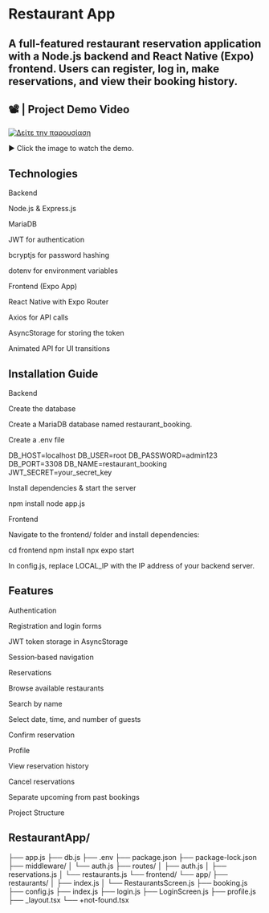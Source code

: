 #  Restaurant  App

A full‑featured restaurant reservation application with a Node.js backend and React Native (Expo) frontend. Users can register, log in, make reservations, and view their booking history.
---

## 📽️  | Project Demo Video

[![Δείτε την παρουσίαση](https://img.youtube.com/vi/rPV9cfTbVoE/0.jpg)](https://youtube.com/shorts/rPV9cfTbVoE?feature=share)





▶️ Click the image to watch the demo.

##  Technologies

Backend

Node.js & Express.js

MariaDB

JWT for authentication

bcryptjs for password hashing

dotenv for environment variables

Frontend (Expo App)

React Native with Expo Router

Axios for API calls

AsyncStorage for storing the token

Animated API for UI transitions

##  Installation Guide

Backend

Create the database

Create a MariaDB database named restaurant_booking.

Create a .env file

DB_HOST=localhost
DB_USER=root
DB_PASSWORD=admin123
DB_PORT=3308
DB_NAME=restaurant_booking
JWT_SECRET=your_secret_key

Install dependencies & start the server

npm install
node app.js

Frontend

Navigate to the frontend/ folder and install dependencies:

cd frontend
npm install
npx expo start

In config.js, replace LOCAL_IP with the IP address of your backend server.

## Features

Authentication

Registration and login forms

JWT token storage in AsyncStorage

Session‑based navigation

Reservations

Browse available restaurants

Search by name

Select date, time, and number of guests

Confirm reservation

Profile

View reservation history

Cancel reservations

Separate upcoming from past bookings

 Project Structure

## RestaurantApp/

├── app.js
├── db.js
├── .env
├── package.json
├── package-lock.json
├── middleware/
│   └── auth.js
├── routes/
│   ├── auth.js
│   ├── reservations.js
│   └── restaurants.js
└── frontend/
    └── app/
        ├── restaurants/
        │   ├── index.js
        │   └── RestaurantsScreen.js
        ├── booking.js
        ├── config.js
        ├── index.js
        ├── login.js
        ├── LoginScreen.js
        ├── profile.js
        ├── _layout.tsx
        └── +not-found.tsx


